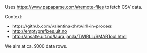 Uses https://www.papaparse.com/#remote-files to fetch CSV data.

Context:

- https://github.com/valentina-zh/twirll-in-process
- http://emptyprefixes.uit.no
- http://ansatte.uit.no/laura.janda/TWIRLL/SMARTool.html

We aim at ca. 9000 data rows.
